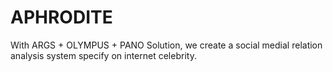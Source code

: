 # APHRODITE
With ARGS + OLYMPUS + PANO  Solution, we create a social medial relation analysis system specify on internet celebrity.
